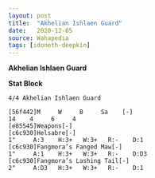 ```yaml
---
layout: post
title:  "Akhelian Ishlaen Guard"
date:   2020-12-05
source: Wahapedia
tags: [idoneth-deepkin]
---
```


**Akhelian Ishlaen Guard**

**Stat Block**
```
4/4 Akhelian Ishlaen Guard
```

```
[56f442]M     W     B     Sa    [-]
14    4     6     4     
[e85545]Weapons[-]
[c6c930]Helsabre[-]
1"     A:3    H:3+   W:3+   R:-    D:1   
[c6c930]Fangmora’s Fanged Maw[-]
1"     A:1    H:3+   W:3+   R:-    D:D3  
[c6c930]Fangmora’s Lashing Tail[-]
2"     A:D3   H:3+   W:3+   R:-    D:1   
```


